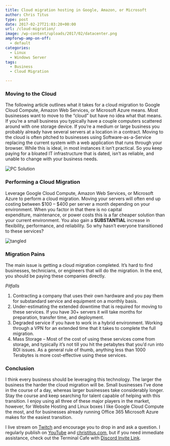 ```yaml
---
title: Cloud migration hosting in Google, Amazon, or Microsoft
author: Chris Titus
type: post
date: 2017-02-27T21:03:20+00:00
url: /cloud-migration/
image: /wp-content/uploads/2017/02/datacenter.png
ampforwp-amp-on-off:
  - default
categories:
  - Linux
  - Windows Server
tags:
  - Business
  - Cloud Migration

---
```

### Moving to the Cloud

The following article outlines what it takes for a cloud migration to Google Cloud Compute, Amazon Web Services, or Microsoft Azure means. Most businesses want to move to the &#8220;cloud&#8221; but have no idea what that means. <!--more-->If you&#8217;re a small business you typically have a couple computers scattered around with one storage device. If you&#8217;re a medium or large business you probably already have several servers at a location in a contract. Moving to the cloud is often pitched to businesses using Software-as-a-Service replacing the current system with a web application that runs through your browser. While this is ideal, in most instances it isn&#8217;t practical. So you keep paying for a bloated IT infrastructure that is dated, isn&#8217;t as reliable, and unable to change with your business needs.

![PC Solution](/wp-content/uploads/2017/02/pc-solution.png)

### Performing a Cloud Migration

Leverage Google Cloud Compute, Amazon Web Services, or Microsoft Azure to perform a cloud migration. Moving your servers will often end up costing between $100 &#8211; $400 per server a month depending on your environment. When you factor in that there is no capital expenditure, maintenance, or power costs this is a far cheaper solution than your current environment. You also gain a **SUBSTANTIAL** increase in flexibility, performance, and reliability. So why hasn&#8217;t everyone transitioned to these services?

![tangled](/wp-content/uploads/2017/02/tangled.png)

### Migration Pains

The main issue is getting a cloud migration completed. It&#8217;s hard to find businesses, technicians, or engineers that will do the migration. In the end, you should be paying these companies directly.

_Pitfalls_

  1. Contracting a company that uses their own hardware and you pay them for substandard service and equipment on a monthly basis.
  2. Under-estimating the extended downtime that is required for moving to these services. If you have 30+ servers it will take months for preparation, transfer time, and deployment.
  3. Degraded service if you have to work in a hybrid environment. Working through a VPN for an extended time that it takes to complete the full migration.
  4. Mass Storage &#8211; Most of the cost of using these services come from storage, and typically it&#8217;s not till you hit the petabytes that you&#8217;d run into ROI issues. As a general rule of thumb, anything less than 1000 Terabytes is more cost-effective using these services.

### Conclusion

I think every business should be leveraging this technology. The larger the business the harder the cloud migration will be. Small businesses I&#8217;ve done in the course of a day, whereas larger businesses take considerably longer. Stay the course and keep searching for talent capable of helping with this transition. I enjoy using all three of these major players in the market, however, for Website Hosting and Linux boxes I like Google Cloud Compute the most, and for businesses already running Office 365 Microsoft Azure makes for the easiest transition.

I live stream on [Twitch][1] and encourage you to drop in and ask a question. I regularly publish on [YouTube][2] and [christitus.com][3], but if you need immediate assistance, check out the Terminal Cafe with [Discord Invite Link][4].

 [1]: https://twitch.tv/christitustech
 [2]: https://www.youtube.com/c/ChrisTitusTech
 [3]: https://christitus.com/
 [4]: https://christitus.com/discord
